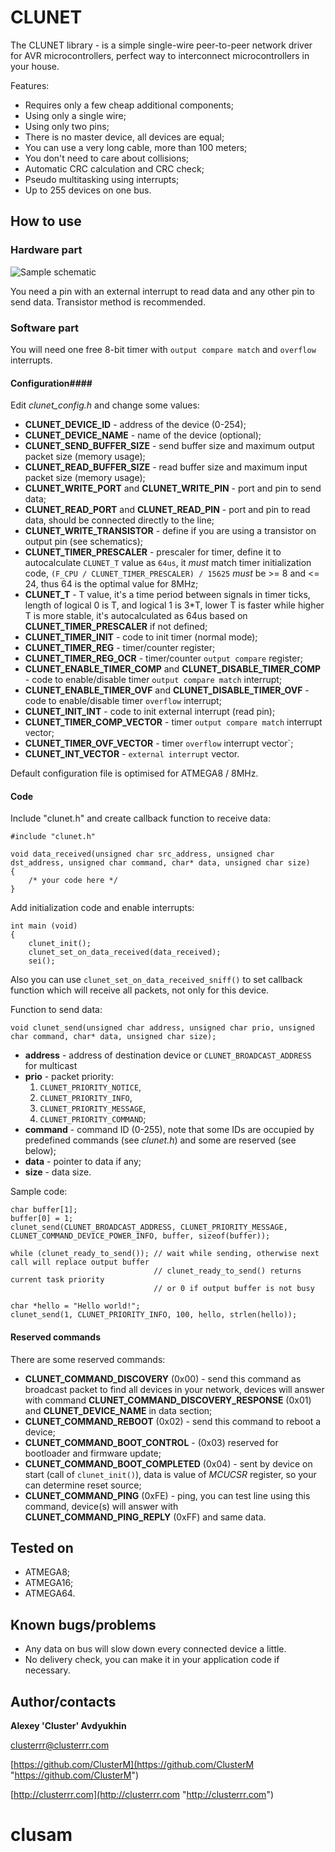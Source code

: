 # CLUNET

The CLUNET library - is a simple single-wire peer-to-peer network driver for AVR microcontrollers, perfect way to interconnect microcontrollers in your house.

Features:

* Requires only a few cheap additional components;
* Using only a single wire;
* Using only two pins;
* There is no master device, all devices are equal;
* You can use a very long cable, more than 100 meters;
* You don't need to care about collisions;
* Automatic CRC calculation and CRC check;
* Pseudo multitasking using interrupts;
* Up to 255 devices on one bus.


## How to use

### Hardware part

![Sample schematic](images/sample-schematic.png)

You need a pin with an external interrupt to read data and any other pin to send data. Transistor method is recommended. 


### Software part

You will need one free 8-bit timer with `output compare match` and `overflow` interrupts.


#### Configuration####

Edit *clunet\_config.h* and change some values:

* **CLUNET\_DEVICE\_ID** - address of the device (0-254);
* **CLUNET\_DEVICE\_NAME** - name of the device (optional);
* **CLUNET\_SEND\_BUFFER\_SIZE** - send buffer size and maximum output packet size (memory usage);
* **CLUNET\_READ\_BUFFER\_SIZE** - read buffer size and maximum input packet size (memory usage);
* **CLUNET\_WRITE\_PORT** and **CLUNET\_WRITE\_PIN** - port and pin to send data;
* **CLUNET\_READ\_PORT** and **CLUNET\_READ\_PIN** - port and pin to read data, should be connected directly to the line;
* **CLUNET\_WRITE\_TRANSISTOR** - define if you are using a transistor on output pin (see schematics);
* **CLUNET\_TIMER\_PRESCALER** - prescaler for timer, define it to autocalculate `CLUNET_T` value as `64us`, it *must* match timer initialization code, `(F_CPU / CLUNET_TIMER_PRESCALER) / 15625` *must* be >= 8 and <= 24, thus 64 is the optimal value for 8MHz;
* **CLUNET\_T** - T value, it's a time period between signals in timer ticks, length of logical 0 is T, and logical 1 is 3\*T, lower T is faster while higher T is more stable, it's autocalculated as 64us based on **CLUNET\_TIMER\_PRESCALER** if not defined;
* **CLUNET\_TIMER\_INIT** - code to init timer (normal mode);
* **CLUNET\_TIMER\_REG** - timer/counter register;
* **CLUNET\_TIMER\_REG\_OCR** - timer/counter `output compare` register;
* **CLUNET\_ENABLE\_TIMER\_COMP** and **CLUNET\_DISABLE\_TIMER\_COMP** - code to enable/disable timer `output compare match` interrupt;
* **CLUNET\_ENABLE\_TIMER\_OVF** and **CLUNET\_DISABLE\_TIMER\_OVF** - code to enable/disable timer `overflow` interrupt;
* **CLUNET\_INIT\_INT** - code to init external interrupt (read pin);
* **CLUNET\_TIMER\_COMP\_VECTOR** - timer `output compare match` interrupt vector;
* **CLUNET\_TIMER\_OVF\_VECTOR** - timer `overflow` interrupt vector`;
* **CLUNET\_INT\_VECTOR** - `external interrupt` vector.

Default configuration file is optimised for ATMEGA8 / 8MHz.


#### Code

Include "clunet.h" and create callback function to receive data:

    #include "clunet.h"
    
    void data_received(unsigned char src_address, unsigned char dst_address, unsigned char command, char* data, unsigned char size)
    {
    	/* your code here */
    }

Add initialization code and enable interrupts:

    int main (void)
    {
    	clunet_init();
    	clunet_set_on_data_received(data_received);	
    	sei();

Also you can use `clunet_set_on_data_received_sniff()` to set callback function which will receive all packets, not only for this device.

Function to send data:

	void clunet_send(unsigned char address, unsigned char prio, unsigned char command, char* data, unsigned char size);

* **address** - address of destination device or `CLUNET_BROADCAST_ADDRESS` for multicast
* **prio** - packet priority:
  1. `CLUNET_PRIORITY_NOTICE`,
  2. `CLUNET_PRIORITY_INFO`,
  3. `CLUNET_PRIORITY_MESSAGE`,
  4. `CLUNET_PRIORITY_COMMAND`;
* **command** - command ID (0-255), note that some IDs are occupied by predefined commands (see *clunet.h*) and some are reserved (see below);
* **data** - pointer to data if any;
* **size** - data size.

Sample code:

	char buffer[1];
	buffer[0] = 1;
	clunet_send(CLUNET_BROADCAST_ADDRESS, CLUNET_PRIORITY_MESSAGE, CLUNET_COMMAND_DEVICE_POWER_INFO, buffer, sizeof(buffer));
	
	while (clunet_ready_to_send()); // wait while sending, otherwise next call will replace output buffer
	                                // clunet_ready_to_send() returns current task priority
	                                // or 0 if output buffer is not busy

	char *hello = "Hello world!";
	clunet_send(1, CLUNET_PRIORITY_INFO, 100, hello, strlen(hello));


#### Reserved commands

There are some reserved commands:

* **CLUNET\_COMMAND\_DISCOVERY** (0x00) - send this command as broadcast packet to find all devices in your network, devices will answer with command **CLUNET\_COMMAND\_DISCOVERY\_RESPONSE** (0x01) and **CLUNET\_DEVICE\_NAME** in data section;
* **CLUNET\_COMMAND\_REBOOT** (0x02) - send this command to reboot a device;
* **CLUNET\_COMMAND\_BOOT\_CONTROL** - (0x03) reserved for bootloader and firmware update;
* **CLUNET\_COMMAND\_BOOT\_COMPLETED** (0x04) - sent by device on start (call of `clunet_init()`), data is value of *MCUCSR* register, so your can determine reset source;
* **CLUNET\_COMMAND\_PING** (0xFE) - ping, you can test line using this command, device(s) will answer with **CLUNET\_COMMAND\_PING\_REPLY** (0xFF) and same data.


## Tested on

* ATMEGA8;
* ATMEGA16;
* ATMEGA64.

## Known bugs/problems

* Any data on bus will slow down every connected device a little.
* No delivery check, you can make it in your application code if necessary.

## Author/contacts

**Alexey 'Cluster' Avdyukhin**

clusterrr@clusterrr.com

[https://github.com/ClusterM](https://github.com/ClusterM "https://github.com/ClusterM")

[http://clusterrr.com](http://clusterrr.com "http://clusterrr.com")
# clusam
